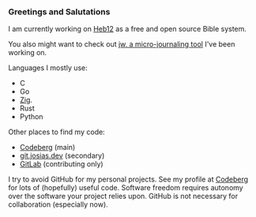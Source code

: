 ### Greetings and Salutations

I am currently working on [Heb12](https://heb12.com) as a free and open source Bible system.

You also might want to check out [jw, a micro-journaling tool](https://github.com/justjosias/jw) I've been working on.

Languages I mostly use:
- C
- Go
- [Zig](https://github.com/ziglang/zig).
- Rust
- Python

Other places to find my code:
- [Codeberg](https://codeberg.org/Josias) (main)
- [git.josias.dev](https://git.josias.dev) (secondary)
- [GitLab](https://gitlab.com/justjosias) (contributing only)

I try to avoid GitHub for my personal projects. See my profile at [Codeberg](https://codeberg.org/Josias) for lots of (hopefully) useful code. Software freedom requires autonomy over the software your project relies upon. GitHub is not necessary for collaboration (especially now).
